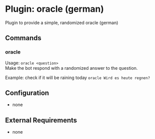 Plugin: oracle (german)
===
Plugin to provide a simple, randomized oracle (german)

## Commands

### oracle
Usage: `oracle <question>`  
Make the bot respond with a randomized answer to the question.

Example: check if it will be raining today
`oracle Wird es heute regnen?`

## Configuration
- none

## External Requirements
- none